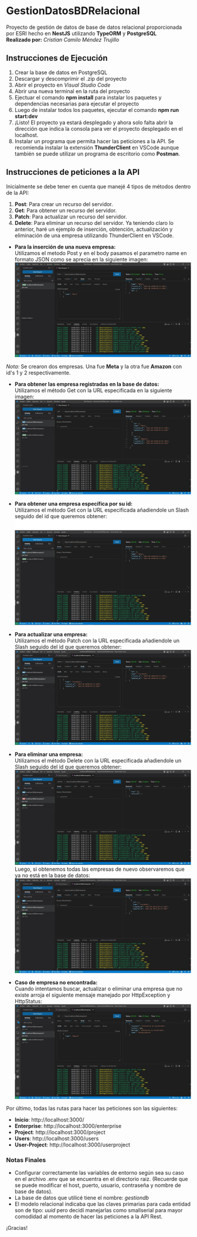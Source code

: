 # GestionDatosBDRelacional
Proyecto de gestión de datos de base de datos relacional proporcionada por ESRI hecho en **NestJS** utilizando **TypeORM** y **PostgreSQL**<br />
__Realizado por:__ _Cristian Camilo Méndez Trujillo_
## Instrucciones de Ejecución
1. Crear la base de datos en PostgreSQL
2. Descargar y descomprimir el .zip del proyecto
3. Abrir el proyecto en _Visual Studio Code_
4. Abrir una nueva terminal en la ruta del proyecto
5. Ejectuar el comando **npm install** para instalar los paquetes y dependencias necesarias para ejecutar el proyecto
6. Luego de instalar todos los paquetes, ejecutar el comando **npm run start:dev**
7. ¡Listo! El proyecto ya estará desplegado y ahora solo falta abrir la dirección que indica la consola para ver el proyecto desplegado en el localhost.
8. Instalar un programa que permita hacer las peticiones a la API. Se recomienda instalar la extensión **ThunderClient** en VSCode aunque también se puede utilizar un programa de escritorio como **Postman**.

## Instrucciones de peticiones a la API
Inicialmente se debe tener en cuenta que manejé 4 tipos de métodos dentro de la API:<br />
1. **Post**: Para crear un recurso del servidor.
2. **Get**: Para obtener un recurso del servidor.
3. **Patch**: Para actualizar un recurso del servidor.
4. **Delete**: Para eliminar un recurso del servidor.
Ya teniendo claro lo anterior, haré un ejemplo de inserción, obtención, actualización y eliminación de una empresa utilizando ThunderClient en VSCode.<br />

- **Para la inserción de una nueva empresa:**<br />
Utilizamos el metodo Post y en el body pasamos el parametro name en formato JSON como se aprecia en la siguiente imagen:<br />
![Creación de empresas](https://github.com/ccmendezt/GestionDatosBDRelacional/blob/master/assets/CreacionEnterprise.JPG)

_Nota:_ Se crearon dos empresas. Una fue **Meta** y la otra fue **Amazon** con id's 1 y 2 respectivamente.

- **Para obtener las empresa registradas en la base de datos:**<br />
Utilizamos el método Get con la URL especificada en la siguiente imagen:<br />
![Obtención de todas las empresas](https://github.com/ccmendezt/GestionDatosBDRelacional/blob/master/assets/ObtenerEmpresas.JPG)

- **Para obtener una empresa específica por su id:**<br />
Utilizamos el método Get con la URL especificada añadiendole un Slash seguido del id que queremos obtener:<br />
![Obtención de una empresa por su id](https://github.com/ccmendezt/GestionDatosBDRelacional/blob/master/assets/ObtenerEmpresa.JPG)

- **Para actualizar una empresa:**<br />
Utilizamos el método Patch con la URL especificada añadiendole un Slash seguido del id que queremos obtener:<br />
![Actualización de una empresa por su id](https://github.com/ccmendezt/GestionDatosBDRelacional/blob/master/assets/ActualizarEmpresa.JPG)

- **Para eliminar una empresa:**<br />
Utilizamos el método Delete con la URL especificada añadiendole un Slash seguido del id que queremos obtener:<br />
![Eliminación de una empresa por su id](https://github.com/ccmendezt/GestionDatosBDRelacional/blob/master/assets/EliminarEmpresa1.JPG)
Luego, si obtenemos todas las empresas de nuevo observaremos que ya no está en la base de datos:<br />
![Obtención de todas las empresas después de eliminar una](https://github.com/ccmendezt/GestionDatosBDRelacional/blob/master/assets/EliminarEmpresa2.JPG)

- **Caso de empresa no encontrada:**<br />
Cuando intentamos buscar, actualizar o eliminar una empresa que no existe arroja el siguiente mensaje manejado por HttpException y HttpStatus:<br />
![Error empresa no encontrada](https://github.com/ccmendezt/GestionDatosBDRelacional/blob/master/assets/EmpresaNoExistente.JPG)

Por último, todas las rutas para hacer las peticiones son las siguientes: <br />
- **Inicio**: http://localhost:3000/
- **Enterprise**: http://localhost:3000/enterprise
- **Project**: http://localhost:3000/project
- **Users**: http://localhost:3000/users
- **User-Project**: http://localhost:3000/userproject

### Notas Finales
- Configurar correctamente las variables de entorno según sea su caso en el archivo .env que se encuentra en el directorio raiz. (Recuerde que se puede modificar el host, puerto, usuario, contraseña y nombre de base de datos).
- La base de datos que utilicé tiene el nombre: _gestiondb_
- El modelo relacional indicaba que las claves primarias para cada entidad son de tipo: _uuid_ pero decidí manejarlas como smallserial para mayor comodidad al momento de hacer las peticiones a la API Rest.

¡Gracias!
